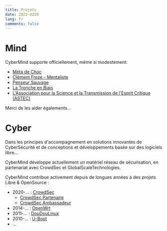 ```yaml
---
title: Projets
date: 2022-0220
lang: fr
comments: false
---
```


# Mind #

CyberMind supporte officiellement, même si modestement:
* [Méta de Choc](https://fr.tipeee.com/meta-de-choc)
* [Clément Freze - Mentaliste](https://fr.tipeee.com/clementfreze)
* [Penseur Sauvage](https://fr.tipeee.com/penseur-sauvage)
* [La Tronche en Biais](https://fr.tipeee.com/la-tronche-en-biais)
* [L'Association pour la Science et la Transmission de l'Esprit Critique (ASTEC)](https://utip.io/astec)

Merci de les aider égalements...

# Cyber #

Dans les principes d'accompagnement en solutions innovantes de CyberSécurité et de conceptions et développements basée sur des logiciels libre...

CyberMind développe actuellement un matériel réseau de sécurisation, en partenariat avec CrowdSec et GlobalScaleTechnologies.

CyberMind contribue activement depuis de longues années à des projets Libre & OpenSource :
* 2020-... : [CrowdSec](https://crowdsec.net)
  - [CrowdSec Partenaire](https://crowdsec.net/blog/meet-crowdsec-services-partners-and-join-the-squad/)
  - [CrowdSec Ambassadeur](https://crowdsec.net/blog/meet-gerald-new-crowdsec-ambassador/)
* 2014-... : [OpenWrt](https://cybermind.fr/en/2014/12/22/OpenWrt-Development-contribs/)
* 2011-... : [DouDouLinux](https://cybermind.fr/en/2011/11/08/DouDouLinux-Development-contribs/)
* 2010-... : [U-Boot](https://cybermind.fr/en/2010/08/13/U-Boot-Denx-Development-contribs/)
* ...
